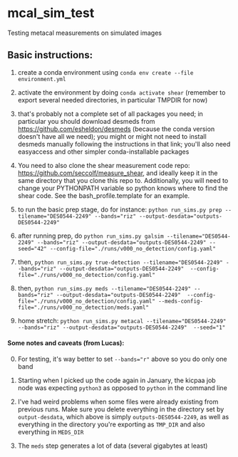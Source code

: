 # mcal_sim_test
Testing metacal measurements on simulated images

## Basic instructions:
1. create a conda environment using ```conda env create --file environment.yml```

2. activate the environment by doing ```conda activate shear``` (remember to export several needed directories, in particular TMPDIR for now)

3. that's probably not a complete set of all packages you need; in particular you should download desmeds from https://github.com/esheldon/desmeds (because the conda version doesn't have all we need); you might or might not need to install desmeds manually following the instructions in that link; you'll also need easyaccess and other simpler conda-installable packages

4. You need to also clone the shear measurement code repo: https://github.com/seccolf/measure_shear, and ideally keep it in the same directory that you clone this repo to. Additionally, you will need to change your PYTHONPATH variable so python knows where to find the shear code. See the bash_profile.template for an example.

5. to run the basic prep stage, do for instance: ```python run_sims.py prep --tilename="DES0544-2249" --bands="riz" --output-desdata="outputs-DES0544-2249"```

6. after running prep, do ```python run_sims.py galsim --tilename="DES0544-2249" --bands="riz" --output-desdata="outputs-DES0544-2249" --seed="42" --config-file="./runs/v000_no_detection/config.yaml"```

7. then, ```python run_sims.py true-detection --tilename="DES0544-2249" --bands="riz" --output-desdata="outputs-DES0544-2249"  --config-file="./runs/v000_no_detection/config.yaml"```

8. then, ```python run_sims.py meds --tilename="DES0544-2249" --bands="riz" --output-desdata="outputs-DES0544-2249"  --config-file="./runs/v000_no_detection/config.yaml" --meds-config-file="./runs/v000_no_detection/meds.yaml"```

9. home stretch: ```python run_sims.py metacal --tilename="DES0544-2249" --bands="riz" --output-desdata="outputs-DES0544-2249"  --seed="1"```


#### Some notes and caveats (from Lucas): 

0. For testing, it's way better to set `--bands="r"` above so you do only one band

1. Starting when I picked up the code again in January, the kicpaa job node was expecting ```python3``` as opposed to ```python``` in the command line

2. I've had weird problems when some files were already existing from previous runs. Make sure you delete everything in the directory set by `output-desdata`, which above is simply `outputs-DES0544-2249`, as well as everything in the directory you're exporting as `TMP_DIR` and also everything in `MEDS_DIR`

3. The `meds` step generates a lot of data (several gigabytes at least)


 
